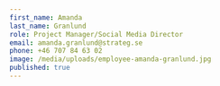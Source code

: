 ```yaml
---
first_name: Amanda
last_name: Granlund
role: Project Manager/Social Media Director
email: amanda.granlund@strateg.se
phone: +46 707 84 63 02
image: /media/uploads/employee-amanda-granlund.jpg
published: true
---
```


